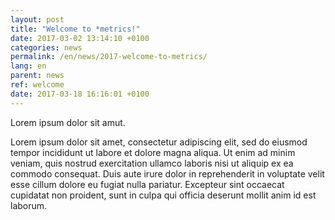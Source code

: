 ```yaml
---
layout: post
title: "Welcome to *metrics!"
date: 2017-03-02 13:14:10 +0100
categories: news
permalink: /en/news/2017-welcome-to-metrics/
lang: en
parent: news
ref: welcome
date: 2017-03-18 16:16:01 +0100
---
```

Lorem ipsum dolor sit amut.

Lorem ipsum dolor sit amet, consectetur adipiscing elit, sed do eiusmod tempor incididunt ut labore et dolore magna aliqua. Ut enim ad minim veniam, quis nostrud exercitation ullamco laboris nisi ut aliquip ex ea commodo consequat. Duis aute irure dolor in reprehenderit in voluptate velit esse cillum dolore eu fugiat nulla pariatur. Excepteur sint occaecat cupidatat non proident, sunt in culpa qui officia deserunt mollit anim id est laborum.
